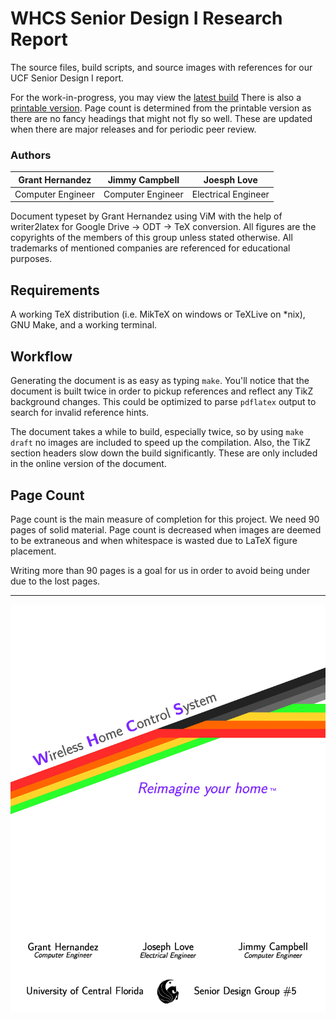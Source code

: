 # WHCS Senior Design I Research Report

The source files, build scripts, and source images with references for our
UCF Senior Design I report.

For the work-in-progress, you may view the [latest build](/export/latest.pdf?raw=true)
There is also a [printable version](/export/latest-printable?raw=true).
Page count is determined from the printable version as there are no fancy headings that might not fly so well.
These are updated when there are major releases and for periodic peer review.

### Authors

Grant Hernandez | Jimmy Campbell | Joesph Love
:--------------:|:--------------:|:------------:
Computer Engineer | Computer Engineer | Electrical Engineer

Document typeset by Grant Hernandez using ViM with the help of writer2latex for Google Drive -> ODT -> TeX conversion.
All figures are the copyrights of the members of this group unless stated otherwise.
All trademarks of mentioned companies are referenced for educational purposes.

## Requirements
A working TeX distribution (i.e. MikTeX on windows or TeXLive on *nix), GNU
Make, and a working terminal.

## Workflow
Generating the document is as easy as typing `make`. You'll notice that the
document is built twice in order to pickup references and reflect any TikZ
background changes. This could be optimized to parse `pdflatex` output to
search for invalid reference hints.

The document takes a while to build, especially twice, so by using `make draft`
no images are included to speed up the compilation. Also, the TikZ section
headers slow down the build significantly. These are only included in the
online version of the document.

## Page Count
Page count is the main measure of completion for this project. We need 90 pages
of solid material. Page count is decreased when images are deemed to be
extraneous and when whitespace is wasted due to LaTeX figure placement.

Writing more than 90 pages is a goal for us in order to avoid being under
due to the lost pages.

<hr/>

![Title Page](/export/title-latest.png?raw=true)

